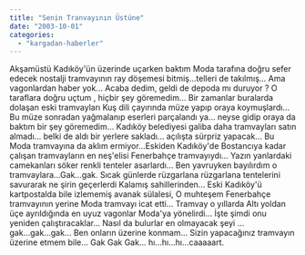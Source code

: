 ```yaml
---
title: "Senin Tranvayının Üstüne"
date: "2003-10-01"
categories: 
  - "kargadan-haberler"
---
```


Akşamüstü Kadıköy'ün üzerinde uçarken baktım Moda tarafına doğru sefer edecek nostalji tramvayının ray döşemesi bitmiş...telleri de takılmış... Ama vagonlardan haber yok... Acaba dedim, geldi de depoda mı duruyor ? O taraflara doğru uçtum , hiçbir şey göremedim... Bir zamanlar buralarda dolaşan eski tramvayları Kuş dili çayırında müze yapıp oraya koymuşlardı... Bu müze sonradan yağmalanıp eserleri parçalandı ya... neyse gidip oraya da baktım bir şey göremedim... Kadıköy belediyesi galiba daha tramvayları satın almadı... belki de aldı bir yerlere sakladı... açılışta sürpriz yapacak... Bu Moda tramvayına da aklım ermiyor...Eskiden Kadıköy'de Bostancıya kadar çalışan tramvayların en neş'elisi Fenerbahçe tramvayıydı... Yazın yanlardaki camekanları söker renkli tenteler asarlardı... Ben yavruyken bayılırdım o tramvaylara...Gak...gak. Sıcak günlerde rüzgarlana rüzgarlana tentelerini savurarak ne şirin geçerlerdi Kalamış sahillerinden... Eski Kadıköy'ü kartpostalda bile izlememiş avanak sülalesi, O muhteşem Fenerbahçe tramvayının yerine Moda tramvayı icat etti... Tramvay o yıllarda Altı yoldan üçe ayrıldığında en uyuz vagonlar Moda'ya yönelirdi... İşte şimdi onu yeniden çalıştıracaklar... Nasıl da bulurlar en olmayacak şeyi ... gak...gak...gak... Ben onların üzerine konmam... Sizin yapacağınız tramvayın üzerine etmem bile... Gak Gak Gak... hı...hı...hı...caaaaart.
